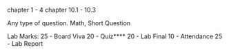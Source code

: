 chapter 1 - 4 
chapter 10.1 - 10.3 

Any type of question.
Math, Short Question

Lab Marks:
25 - Board Viva
20 - Quiz****
20 - Lab Final
10 - Attendance
25 - Lab Report
